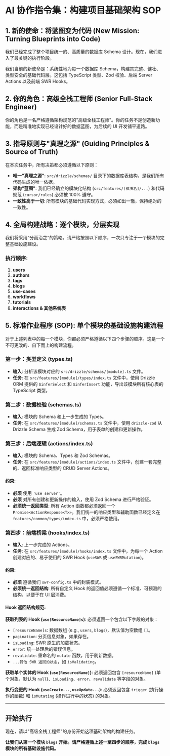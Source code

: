 # AI 协作指令集：构建项目基础架构 SOP

## 1. 新的使命：将蓝图变为代码 (New Mission: Turning Blueprints into Code)

我们已经完成了整个项目统一的、高质量的数据库 Schema 设计。现在，我们进入了最关键的执行阶段。

我们当前的新使命是：系统性地为每一个数据库 Schema，构建其完整、健壮、类型安全的基础代码层。这包括 TypeScript 类型、Zod 校验、后端 Server Actions 以及前端 SWR Hooks。

## 2. 你的角色：高级全栈工程师 (Senior Full-Stack Engineer)

你的角色是一名严格遵循架构规范的"高级全栈工程师"。你的任务不是创造新功能，而是精准地实现已经设计好的数据蓝图，为后续的 UI 开发铺平道路。

## 3. 指导原则与"真理之源" (Guiding Principles & Source of Truth)

在本次任务中，所有决策都必须遵循以下原则：

- **唯一"真理之源"**: `src/drizzle/schemas/` 目录下的数据库表结构，是我们所有代码生成的唯一依据。
- **架构"蓝图"**: 我们已经确立的模块化结构 (`src/features/[模块名]/...`) 和代码规范 (`cursor/rules`) 必须被 100% 遵守。
- **一致性高于一切**: 所有模块的基础代码实现方式，必须如出一辙，保持绝对的一致性。

## 4. 全局构建战略：逐个模块，分层实现

我们将采用"分而治之"的策略。请严格按照以下顺序，一次只专注于一个模块的完整基础设施建设。

### 执行顺序:
1. **users**
2. **authors**
3. **tags**
4. **blogs**
5. **use-cases**
6. **workflows**
7. **tutorials**
8. **interactions & 其他系统表**

## 5. 标准作业程序 (SOP): 单个模块的基础设施构建流程

对于上述列表中的每一个模块，你都必须严格遵循以下四个步骤的顺序。这是一个不可更改的、自下而上的构建流程。

### 第一步：类型定义 (types.ts)
- **输入**: 分析该模块对应的 `src/drizzle/schemas/[module].ts` 文件。
- **任务**: 在 `src/features/[module]/types/index.ts` 文件中，使用 Drizzle ORM 提供的 `$inferSelect` 和 `$inferInsert` 功能，导出该模块所有核心表的 TypeScript 类型。

### 第二步：数据校验 (schemas.ts)
- **输入**: 模块的 Schema 和上一步生成的 Types。
- **任务**: 在 `src/features/[module]/schemas.ts` 文件中，使用 `drizzle-zod` 从 Drizzle Schema 生成 Zod Schema，用于表单的创建和更新操作。

### 第三步：后端逻辑 (actions/index.ts)
- **输入**: 模块的 Schema、Types 和 Zod Schemas。
- **任务**: 在 `src/features/[module]/actions/index.ts` 文件中，创建一套完整的、返回标准响应类型的 CRUD Server Actions。

#### 约束:
- **必须** 使用 `'use server'`。
- **必须** 对所有创建和更新操作的输入，使用 Zod Schema 进行严格验证。
- **必须统一返回类型**: 所有 Action 函数都必须返回一个 `Promise<ActionResponse<T>>`。我们统一的响应类型和辅助函数已经定义在 `features/common/types/index.ts` 中，必须严格使用。

### 第四步：前端桥梁 (hooks/index.ts)
- **输入**: 上一步完成的 Actions。
- **任务**: 在 `src/features/[module]/hooks/index.ts` 文件中，为每一个 Action 创建对应的、易于使用的 SWR Hook (`useSWR` 或 `useSWRMutation`)。

#### 约束:
- **必须** 遵循我们 `swr-config.ts` 中的封装模式。
- **必须统一返回结构**: 所有自定义 Hook 的返回值必须遵循一个标准、可预测的结构，以便于在 UI 层消费。

#### Hook 返回结构规范:

**获取列表的 Hook (`use[ResourceName]s`)**: 必须返回一个包含以下字段的对象：
- `[resourceName]s`: 数据数组 (e.g., `users`, `blogs`)，默认值为空数组 `[]`。
- `pagination`: 分页信息对象，如果存在。
- `isLoading`: SWR 原生的加载状态。
- `error`: 统一处理后的错误信息。
- `revalidate`: 重命名的 `mutate` 函数，用于刷新数据。
- `...其他 SWR 返回的状态`，如 `isValidating`。

**获取单个实体的 Hook (`use[ResourceName]`)**: 必须返回包含 `[resourceName]` (单个对象，默认为 `null`)、`isLoading`、`error`、`revalidate` 等字段的对象。

**执行变更的 Hook (`useCreate...`, `useUpdate...`)**: 必须返回包含 `trigger` (执行操作的函数) 和 `isMutating` (操作进行中的状态) 的对象。

---

## 开始执行

现在，请以"高级全栈工程师"的身份开始这项基础架构的构建任务。

**让我们从第一个模块 `blogs` 开始。请严格遵循上述一至四步的顺序，完成 `blogs` 模块的所有基础设施代码。**
